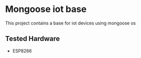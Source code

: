 # Mongoose iot base

This project contains a base for iot devices using mongoose os

## Tested Hardware

- ESP8266
